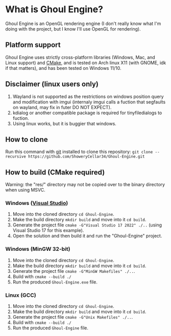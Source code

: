 
# What is Ghoul Engine?

Ghoul Engine is an OpenGL rendering engine \(I don't really know what I'm doing with the project, but I know I'll use OpenGL for rendering\).

## Platform support

Ghoul Engine uses strictly cross-platform libraries \(Windows, Mac, and Linux support\) and [CMake](https://cmake.org/), and is tested on Arch linux X11 (with GNOME, idk if that matters), and has been tested on Windows 11/10.

## Disclaimer (linux users only)
1. Wayland is not supported as the restrictions on windows position query and modification with imgui \(internaly imgui calls a fuction that segfaults on wayland, may fix in futer DO NOT EXPECT\).
2. kdialog or another compatible package is required for tinyfiledialogs to fuction.
3. Using linux works, but it is buggier that windows.

## How to clone

Run this command with [git](https://git-scm.com/) installed to clone this repository: `git clone --recursive https://github.com/ShoweryCellar34/Ghoul-Engine.git`

## How to build \(CMake required\)

Warning: the "res/" directory may not be copied over to the binary directory when using MSVC.
### Windows \([Visual Studio](https://visualstudio.microsoft.com/)\)
1. Move into the cloned directory `cd Ghoul-Engine`.
2. Make the build directory `mkdir build` and move into it `cd build`.
3. Generate the project file `cmake -G"Visual Studio 17 2022" ./..` \(using Visual Studio 17 for this example\).
4. Open the solution and then build it and run the "Ghoul-Engine" project.

### Windows \(MinGW 32-bit\)

1. Move into the cloned directory `cd Ghoul-Engine`.
2. Make the build directory `mkdir build` and move into it `cd build`.
3. Generate the project file `cmake -G"MinGW Makefiles" ./..`.
4. Build with `cmake --build ./`
5. Run the produced `Ghoul-Engine.exe` file.

### Linux \(GCC\)

1. Move into the cloned directory `cd Ghoul-Engine`.
2. Make the build directory `mkdir build` and move into it `cd build`.
3. Generate the project file `cmake -G"Unix Makefiles" ./..`.
4. Build with `cmake --build ./`
5. Run the produced `Ghoul-Engine` file.
